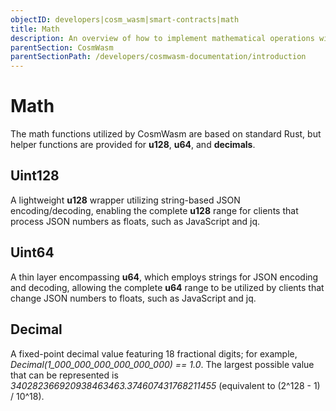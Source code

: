 ```yaml
---
objectID: developers|cosm_wasm|smart-contracts|math
title: Math
description: An overview of how to implement mathematical operations within a CosmWasm smart contract
parentSection: CosmWasm
parentSectionPath: /developers/cosmwasm-documentation/introduction
---
```


# Math
The math functions utilized by CosmWasm are based on standard Rust, but helper functions are provided for **u128**, **u64**, and **decimals**.

## Uint128
A lightweight **u128** wrapper utilizing string-based JSON encoding/decoding, enabling the complete **u128** range for clients that process JSON numbers as floats, such as JavaScript and jq.

## Uint64
A thin layer encompassing **u64**, which employs strings for JSON encoding and decoding, allowing the complete **u64** range to be utilized by clients that change JSON numbers to floats, such as JavaScript and jq.

## Decimal
A fixed-point decimal value featuring 18 fractional digits; for example, *Decimal(1_000_000_000_000_000_000) == 1.0*. The largest possible value that can be represented is *340282366920938463463.374607431768211455* (equivalent to (2^128 - 1) / 10^18).
